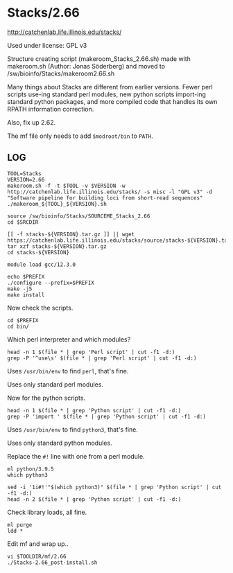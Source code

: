 Stacks/2.66
===========

<http://catchenlab.life.illinois.edu/stacks/>


Used under license:
GPL v3

Structure creating script (makeroom_Stacks_2.66.sh) made with makeroom.sh (Author: Jonas Söderberg) and moved to /sw/bioinfo/Stacks/makeroom2.66.sh


Many things about Stacks are different from earlier versions. Fewer perl
scripts use-ing standard perl modules, new python scripts import-ing standard
python packages, and more compiled code that handles its own RPATH information
correction.

Also, fix up 2.62.

The mf file only needs to add `$modroot/bin` to `PATH`.

LOG
---

    TOOL=Stacks
    VERSION=2.66
    makeroom.sh -f -t $TOOL -v $VERSION -w http://catchenlab.life.illinois.edu/stacks/ -s misc -l "GPL v3" -d "Software pipeline for building loci from short-read sequences"
    ./makeroom_${TOOL}_${VERSION}.sh

    source /sw/bioinfo/Stacks/SOURCEME_Stacks_2.66
    cd $SRCDIR

    [[ -f stacks-${VERSION}.tar.gz ]] || wget https://catchenlab.life.illinois.edu/stacks/source/stacks-${VERSION}.tar.gz
    tar xzf stacks-${VERSION}.tar.gz
    cd stacks-${VERSION}

    module load gcc/12.3.0

    echo $PREFIX
    ./configure --prefix=$PREFIX
    make -j5
    make install

Now check the scripts.

    cd $PREFIX
    cd bin/

Which perl interpreter and which modules?

    head -n 1 $(file * | grep 'Perl script' | cut -f1 -d:)
    grep -P '^use\s' $(file * | grep 'Perl script' | cut -f1 -d:)

Uses `/usr/bin/env` to find `perl`, that's fine.

Uses only standard perl modules.

Now for the python scripts.

    head -n 1 $(file * | grep 'Python script' | cut -f1 -d:)
    grep -P 'import ' $(file * | grep 'Python script' | cut -f1 -d:)

Uses `/usr/bin/env` to find `python3`, that's fine.

Uses only standard python modules.

Replace the `#!` line with one from a perl module.

    ml python/3.9.5
    which python3

    sed -i '1i#!'"$(which python3)" $(file * | grep 'Python script' | cut -f1 -d:)
    head -n 2 $(file * | grep 'Python script' | cut -f1 -d:)

Check library loads, all fine.

    ml purge
    ldd *

Edit mf and wrap up..

    vi $TOOLDIR/mf/2.66
    ./Stacks-2.66_post-install.sh
